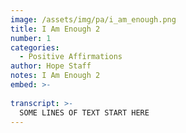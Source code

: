 ```yaml
---
image: /assets/img/pa/i_am_enough.png
title: I Am Enough 2
number: 1
categories:
  - Positive Affirmations
author: Hope Staff
notes: I Am Enough 2
embed: >-
  
transcript: >-
  SOME LINES OF TEXT START HERE
---
```

